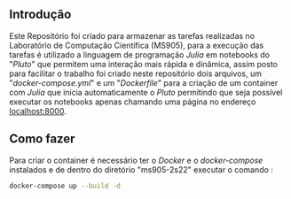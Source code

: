 ## Introdução

Este Repositório foi criado para armazenar as tarefas realizadas no Laboratório de Computação Científica (MS905), para a execução das tarefas é utilizado a linguagem de programação *Julia* em notebooks do "*Pluto*" que permitem uma interação mais rápida e dinâmica, assim posto para facilitar o trabalho foi criado neste repositório dois arquivos, um "*docker-compose.yml*" e um "*Dockerfile*" para a criação de um container com *Julia* que inicia automaticamente o *Pluto* permitindo que seja possível executar os notebooks apenas chamando uma página no endereço [localhost:8000](http://localhost:8000).

## Como fazer

Para criar o container é necessário ter o *Docker* e o *docker-compose* instalados e de dentro do diretório "ms905-2s22" executar o comando :

```bash
docker-compose up --build -d 
```
